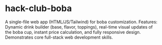 # hack-club-boba
A single-file web app (HTML/JS/Tailwind) for boba customization. Features: Dynamic drink builder (base, flavor, toppings), real-time visual updates of the boba cup, instant price calculation, and fully responsive design. Demonstrates core full-stack web development skills.
